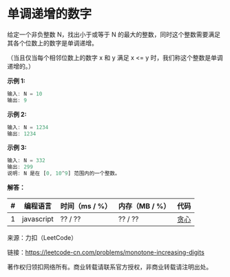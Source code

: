# 单调递增的数字

给定一个非负整数 N，找出小于或等于 N 的最大的整数，同时这个整数需要满足其各个位数上的数字是单调递增。

（当且仅当每个相邻位数上的数字 x 和 y 满足 x <= y 时，我们称这个整数是单调递增的。）

**示例 1:**

``` javascript
输入: N = 10
输出: 9
```

**示例 2:**

``` javascript
输入: N = 1234
输出: 1234
```

**示例 3:**

``` javascript
输入: N = 332
输出: 299
说明: N 是在 [0, 10^9] 范围内的一个整数。
```

**解答：**

**#**|**编程语言**|**时间（ms / %）**|**内存（MB / %）**|**代码**
--|--|--|--|--
1|javascript|?? / ??|?? / ??|[贪心](./javascript/ac_v1.js)

来源：力扣（LeetCode）

链接：https://leetcode-cn.com/problems/monotone-increasing-digits

著作权归领扣网络所有。商业转载请联系官方授权，非商业转载请注明出处。
